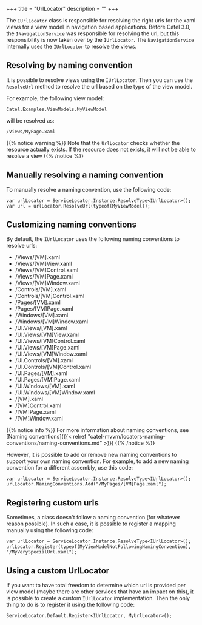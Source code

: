 +++
title = "UrlLocator" 
description = ""
+++

The `IUrlLocator` class is responsible for resolving the right urls for the xaml views for a view model in navigation based applications. Before Catel 3.0, the `INavigationService` was responsible for resolving the url, but this responsibility is now taken over by the `IUrlLocator`. The `NavigationService` internally uses the `IUrlLocator` to resolve the views.

## Resolving by naming convention

It is possible to resolve views using the `IUrlLocator`. Then you can use the `ResolveUrl` method to resolve the url based on the type of the view model.

For example, the following view model:

```
Catel.Examples.ViewModels.MyViewModel
```

will be resolved as:

```
/Views/MyPage.xaml
```

{{% notice warning %}}
Note that the `UrlLocator` checks whether the resource actually exists. If the resource does not exists, it will not be able to resolve a view
{{% /notice %}}

## Manually resolving a naming convention

To manually resolve a naming convention, use the following code:

```
var urlLocator = ServiceLocator.Instance.ResolveType<IUrlLocator>();
var url = urlLocator.ResolveUrl(typeof(MyViewModel));
```

## Customizing naming conventions

By default, the `IUrlLocator` uses the following naming conventions to resolve urls:

-   /Views/[VM].xaml
-   /Views/[VM]View.xaml
-   /Views/[VM]Control.xaml
-   /Views/[VM]Page.xaml
-   /Views/[VM]Window.xaml
-   /Controls/[VM].xaml
-   /Controls/[VM]Control.xaml
-   /Pages/[VM].xaml
-   /Pages/[VM]Page.xaml
-   /Windows/[VM].xaml
-   /Windows/[VM]Window.xaml
-   /UI.Views/[VM].xaml
-   /UI.Views/[VM]View.xaml
-   /UI.Views/[VM]Control.xaml
-   /UI.Views/[VM]Page.xaml
-   /UI.Views/[VM]Window.xaml
-   /UI.Controls/[VM].xaml
-   /UI.Controls/[VM]Control.xaml
-   /UI.Pages/[VM].xaml
-   /UI.Pages/[VM]Page.xaml
-   /UI.Windows/[VM].xaml
-   /UI.Windows/[VM]Window.xaml
-   /[VM].xaml
-   /[VM]Control.xaml
-   /[VM]Page.xaml
-   /[VM]Window.xaml

{{% notice info %}}
For more information about naming conventions, see [Naming conventions]({{< relref "catel-mvvm/locators-naming-conventions/naming-conventions.md" >}})
{{% /notice %}}

However, it is possible to add or remove new naming conventions to support your own naming convention. For example, to add a new naming convention for a different assembly, use this code:

```
var urlLocator = ServiceLocator.Instance.ResolveType<IUrlLocator>();
urlLocator.NamingConventions.Add("/MyPages/[VM]Page.xaml");
```

## Registering custom urls

Sometimes, a class doesn't follow a naming convention (for whatever reason possible). In such a case, it is possible to register a mapping manually using the following code:

```
var urlLocator = ServiceLocator.Instance.ResolveType<IUrlLocator>();
urlLocator.Register(typeof(MyViewModelNotFollowingNamingConvention), "/MyVerySpecialUrl.xaml");
```

## Using a custom UrlLocator

If you want to have total freedom to determine which url is provided per view model (maybe there are other services that have an impact on this), it is possible to create a custom `IUrlLocator` implementation. Then the only thing to do is to register it using the following code:

```
ServiceLocator.Default.Register<IUrlLocator, MyUrlLocator>();
```
